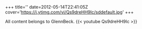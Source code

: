 +++
title=''
date=2012-05-14T22:41:05Z
cover='https://i.ytimg.com/vi/Qs9dreHH9Ic/sddefault.jpg'
+++

All content belongs to GlennBeck.
{{< youtube Qs9dreHH9Ic >}}
